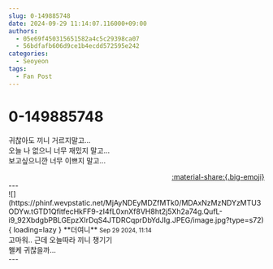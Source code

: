 ```yaml
---
slug: 0-149885748
date: 2024-09-29 11:14:07.116000+09:00
authors:
  - 05e69f450315651582a4c5c29398ca07
  - 56bdfafb606d9ce1b4ecdd572595e242
categories:
  - Seoyeon
tags:
  - Fan Post
---
```


# 0-149885748

<div class="post-container" markdown="1">
<div class="content-container md-sidebar__scrollwrap" markdown="1">

귀찮아도 끼니 거르지말고...<br>오늘 나 없으니 너무 재밌지 말고...<br>보고싶으니깐 너무 이쁘지 말고...

</div>
</div>

<div style="text-align: right;" markdown="1">
<a href="https://weverse.io/fromis9/fanpost/0-149885748" style="text-align: right;">:material-share:{.big-emoji}</a>
</div>
---

<div class="comments-container md-sidebar__scrollwrap" markdown="1">
<div class="comment" markdown="1">
<div class='id-container' markdown="1">
![](https://phinf.wevpstatic.net/MjAyNDEyMDZfMTk0/MDAxNzMzNDYzMTU3ODYw.tGTD1QfitfecHkFF9-zI4fL0xnXf8VH8ht2j5Xh2a74g.QufL-i9_92XbdgbPBLGEpzXIrDqS4JTDRCqprDbYdJIg.JPEG/image.jpg?type=s72){ loading=lazy }
**<span class="artist">더여니</span>** <small>Sep 29 2024, 11:14</small><br>
</div>
<div class='comment-body' markdown="1">
  고마워.. 근데 오늘따라 끼니 챙기기<br>왤케 귀찮을까...
</div>
</div>
</div>
---
